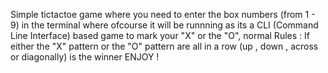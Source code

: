 Simple tictactoe game where you need to enter the box numbers (from 1 - 9) in the terminal where ofcourse it will be runnning as its a CLI (Command Line Interface) based game to mark your "X" or the "O", normal Rules : If either the "X" pattern or the "O" pattern are all in a row (up , down , across or diagonally) is the winner
ENJOY !
